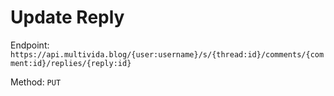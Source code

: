 # Update Reply

Endpoint: `https://api.multivida.blog/{user:username}/s/{thread:id}/comments/{comment:id}/replies/{reply:id}` 

Method: `PUT`
